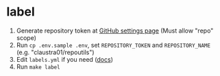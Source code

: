 # label
1. Generate repository token at [GitHub settings page](https://github.com/settings/tokens) (Must allow "repo" scope)
2. Run `cp .env.sample .env`, set `REPOSITORY_TOKEN` and `REPOSITORY_NAME` (e.g. "claustra01/repoutils")
3. Edit `labels.yml` if you need ([docs](https://github.com/Financial-Times/github-label-sync?tab=readme-ov-file#label-config-file))
3. Run `make label`